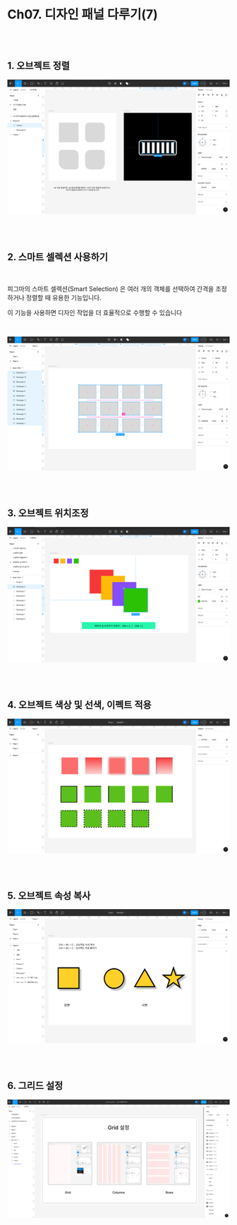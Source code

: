 # Ch07. 디자인 패널 다루기(7)

<br>
<br>

## 1. 오브젝트 정렬     

![](Files/image%2055.png)  

<br>
<br>

## 2. 스마트 셀렉션 사용하기   

<br>

피그마의 스마트 셀렉션(Smart Selection) 은 여러 개의 객체를 선택하여 간격을 조정하거나 정렬할 때 유용한 기능입니다. 

이 기능을 사용하면 디자인 작업을 더 효율적으로 수행할 수 있습니다

<br>  

![](Files/image%2056.png)  

<br>
<br>  

## 3. 오브젝트 위치조정     

![](Files/image%2057.png)  

<br>
<br>  

## 4. 오브젝트 색상 및 선색, 이펙트 적용 

![](Files/image%2058.png)  

<br>
<br>  

## 5. 오브젝트 속성 복사

![](Files/image%2059.png)  

<br>
<br>

## 6. 그리드 설정

![](Files/image%2060.png)